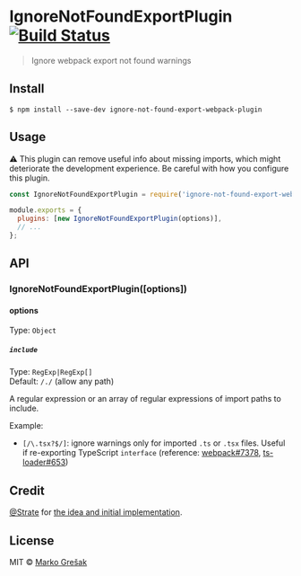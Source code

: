 # IgnoreNotFoundExportPlugin [![Build Status](https://travis-ci.org/markogresak/ignore-not-found-export-webpack-plugin.svg?branch=master)](https://travis-ci.org/markogresak/ignore-not-found-export-webpack-plugin)

> Ignore webpack export not found warnings

## Install

```
$ npm install --save-dev ignore-not-found-export-webpack-plugin
```

## Usage

:warning: This plugin can remove useful info about missing imports, which might deteriorate the development experience. Be careful with how you configure this plugin.

```js
const IgnoreNotFoundExportPlugin = require('ignore-not-found-export-webpack-plugin');

module.exports = {
  plugins: [new IgnoreNotFoundExportPlugin(options)],
  // ...
};
```

## API

### IgnoreNotFoundExportPlugin([options])

#### options

Type: `Object`

##### `include`

Type: `RegExp|RegExp[]`<br>
Default: `/./` (allow any path)

A regular expression or an array of regular expressions of import paths to include.

Example:

- `[/\.tsx?$/]`: ignore warnings only for imported `.ts` or `.tsx` files. Useful if re-exporting TypeScript `interface` (reference: [webpack#7378](https://github.com/webpack/webpack/issues/7378), [ts-loader#653](https://github.com/TypeStrong/ts-loader/issues/653))

## Credit

[@Strate](https://github.com/Strate) for [the idea and initial implementation](https://github.com/TypeStrong/ts-loader/issues/653#issuecomment-390889335).

## License

MIT © [Marko Grešak](https://gresak.io)
